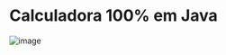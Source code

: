 # Calculadora 100% em Java
![image](https://github.com/user-attachments/assets/e79a0740-8f07-4da5-a600-3de23cf979bc)
